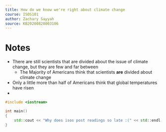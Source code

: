```yaml
---
title: How do we know we're right about climate change
course: ISOS101
author: Zachary Sayyah
source: KB20200828003106
---
```


# Notes
 - There are still scientists that are divided about the issue of climate change, but they are few and far between
	 - The Majority of Americans think that scientists **are** divided about climate change
 - Only a little more than half of Americans think that global temperatures have risen
 - 

```cpp
#include <iostream>

int main()
{
	std::cout << "Why does isos post readings so late :(" << std::endl;
}
```